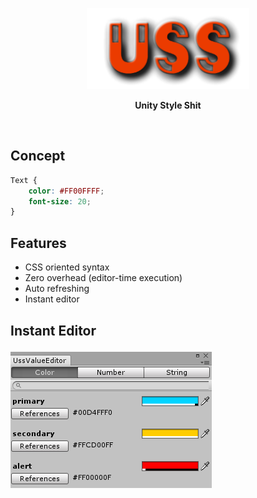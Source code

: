 <p align="center">
  <img src="uss.png" width="260px" />
</p>
<p align="center">
<b>Unity Style Shit</b>
</p>
<br>

Concept
----
```css
Text {
    color: #FF00FFFF;
    font-size: 20;
}
```

Features
----
* CSS oriented syntax
* Zero overhead (editor-time execution)
* Auto refreshing
* Instant editor

Instant Editor
----
![a](img/instant_editor.png)
